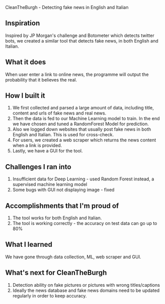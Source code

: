 CleanTheBurgh - Detecting fake news in English and Italian

## Inspiration

Inspired by JP Morgan's challenge and Botometer which detects twitter bots, we created a similar tool that detects fake news, in both English and Italian.

## What it does

When user enter a link to online news, the programme will output the probability that it believes the real.

## How I built it

1. We first collected and parsed a large amount of data, including title, content and urls of fake news and real news. 
2. Then the data is fed to our Machine Learning model to train. In the end we have chosen and tuned a RandomForest Model for prediction. 
3. Also we logged down websites that usually post fake news in both English and Italian. This is used for cross-check.
4. For users, we created a web scraper which returns the news content when a link is provided. 
5. Lastly, we have a GUI for the tool.

## Challenges I ran into
1. Insufficient data for Deep Learning - used Random Forest instead, a supervised machine learning model
2. Some bugs with GUI not displaying image - fixed

## Accomplishments that I'm proud of

1. The tool works for both English and Italian.
2. The tool is working correctly - the accuracy on test data can go up to 80%

## What I learned

We have gone through data collection, ML, web scraper and GUI.

## What's next for CleanTheBurgh
1. Detection ability on fake pictures or pictures with wrong titles/captions
2. Ideally the news database and fake news domains need to be updated regularly in order to keep accuracy.
